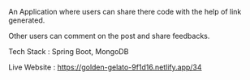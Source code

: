 An Application where users can share there code with the help of link generated.

Other users can comment on the post and share feedbacks.

Tech Stack : Spring Boot, MongoDB


Live Website : https://golden-gelato-9f1d16.netlify.app/34
